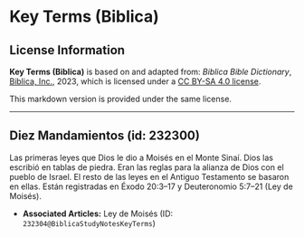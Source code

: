 # Key Terms (Biblica)

## License Information

**Key Terms (Biblica)** is based on and adapted from: _Biblica Bible Dictionary_, [Biblica, Inc.](https://www.biblica.com/), 2023, which is licensed under a [CC BY-SA 4.0 license](https://creativecommons.org/licenses/by-sa/4.0/legalcode.en).

This markdown version is provided under the same license.



--------------------------------

## Diez Mandamientos (id: 232300)

Las primeras leyes que Dios le dio a Moisés en el Monte Sinaí. Dios las escribió en tablas de piedra. Eran las reglas para la alianza de Dios con el pueblo de Israel. El resto de las leyes en el Antiguo Testamento se basaron en ellas. Están registradas en Éxodo 20:3–17 y Deuteronomio 5:7–21 (Ley de Moisés).

* **Associated Articles:** Ley de Moisés (ID: `232304@BiblicaStudyNotesKeyTerms`)

